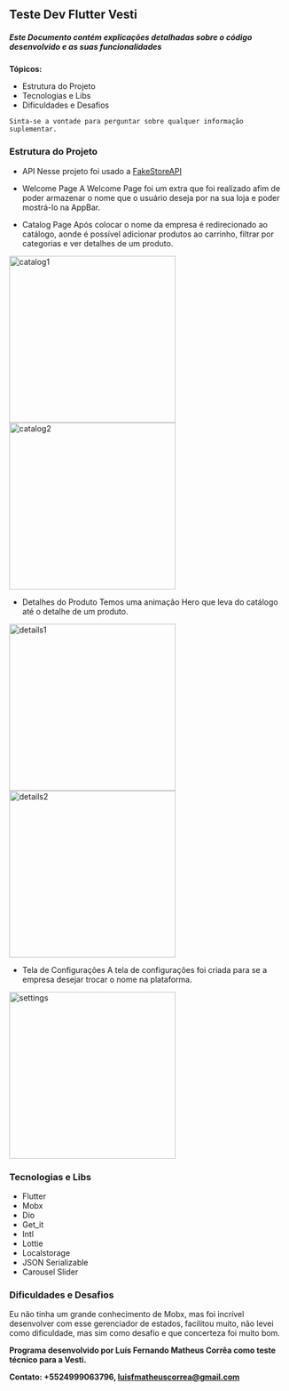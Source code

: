 ## Teste Dev Flutter Vesti

##### **_Este Documento contém explicações detalhadas sobre o código desenvolvido e as suas funcionalidades_**

**Tópicos:**
 - Estrutura do Projeto
 - Tecnologias e Libs
 - Dificuldades e Desafios

```
Sinta-se a vontade para perguntar sobre qualquer informação suplementar.
```

### Estrutura do Projeto

 - API
 Nesse projeto foi usado a [FakeStoreAPI](https://fakestoreapi.com/docs)

 - Welcome Page
 A Welcome Page foi um extra que foi realizado afim de poder armazenar o nome que o usuário deseja por na sua loja e poder mostrá-lo na AppBar.<br/>


 - Catalog Page
 Após colocar o nome da empresa é redirecionado ao catálogo, aonde é possível adicionar produtos ao carrinho, filtrar por categorias e ver detalhes de um produto.<br/>
<img src="https://user-images.githubusercontent.com/62616463/152863171-524e6ac5-1d36-415e-b826-6e8384800431.png" alt="catalog1" width="300" />
<img src="https://user-images.githubusercontent.com/62616463/152860855-6cc6e4f3-3240-4f30-928c-be2b90e8285f.gif" alt="catalog2" width="300"/>

 - Detalhes do Produto
 Temos uma animação Hero que leva do catálogo até o detalhe de um produto.<br/>
<img src="https://user-images.githubusercontent.com/62616463/152863454-66e1425b-8d3f-42fa-88d0-84af244944ae.png" alt="details1" width="300" />
<img src="https://user-images.githubusercontent.com/62616463/152863475-efff83f3-975b-4de1-bc18-317997d6b2df.gif" alt="details2" width="300"/>

 - Tela de Configurações
 A tela de configurações foi criada para se a empresa desejar trocar o nome na plataforma.<br/>
<img src="https://user-images.githubusercontent.com/62616463/152863747-a08d395c-46f8-49d6-a55d-eaa90cfd5c66.png" alt="settings" width="300" />

 
### Tecnologias e Libs
 - Flutter
 - Mobx
 - Dio
 - Get_it
 - Intl
 - Lottie
 - Localstorage
 - JSON Serializable
 - Carousel Slider

### Dificuldades e Desafios
Eu não tinha um grande conhecimento de Mobx, mas foi incrível desenvolver com esse gerenciador de estados, facilitou muito, não levei como dificuldade, mas sim como desafio e que concerteza foi muito bom.

**Programa desenvolvido por Luís Fernando Matheus Corrêa como teste técnico para a Vesti.**

**Contato: +5524999063796, luisfmatheuscorrea@gmail.com**
